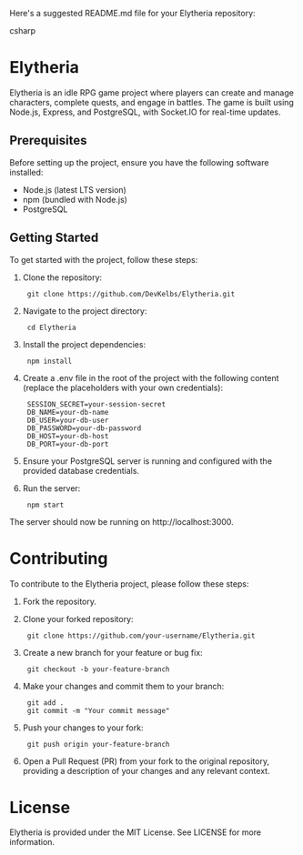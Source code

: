 Here's a suggested README.md file for your Elytheria repository:

csharp

# Elytheria

Elytheria is an idle RPG game project where players can create and manage characters, complete quests, and engage in battles. The game is built using Node.js, Express, and PostgreSQL, with Socket.IO for real-time updates.

## Prerequisites

Before setting up the project, ensure you have the following software installed:

- Node.js (latest LTS version)
- npm (bundled with Node.js)
- PostgreSQL

## Getting Started

To get started with the project, follow these steps:

1. Clone the repository:

        git clone https://github.com/DevKelbs/Elytheria.git

2. Navigate to the project directory:

        cd Elytheria

2. Install the project dependencies:

        npm install

2. Create a .env file in the root of the project with the following content (replace the placeholders with your own credentials):

        SESSION_SECRET=your-session-secret
        DB_NAME=your-db-name
        DB_USER=your-db-user
        DB_PASSWORD=your-db-password
        DB_HOST=your-db-host
        DB_PORT=your-db-port

3. Ensure your PostgreSQL server is running and configured with the provided database credentials.

4. Run the server:

        npm start

The server should now be running on http://localhost:3000.

# Contributing

To contribute to the Elytheria project, please follow these steps:

1. Fork the repository.

2. Clone your forked repository:

        git clone https://github.com/your-username/Elytheria.git

3. Create a new branch for your feature or bug fix:

        git checkout -b your-feature-branch
        
4. Make your changes and commit them to your branch:

        git add .
        git commit -m "Your commit message"

5. Push your changes to your fork:

        git push origin your-feature-branch

6. Open a Pull Request (PR) from your fork to the original repository, providing a description of your changes and any relevant context.

# License

Elytheria is provided under the MIT License. See LICENSE for more information.
